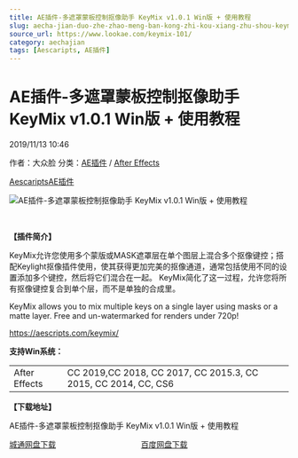 ```yaml
---
title: AE插件-多遮罩蒙板控制抠像助手 KeyMix v1.0.1 Win版 + 使用教程
slug: aecha-jian-duo-zhe-zhao-meng-ban-kong-zhi-kou-xiang-zhu-shou-keymix-v1-0-1-winban-shi-yong-jiao-cheng
source_url: https://www.lookae.com/keymix-101/
category: aechajian
tags: [Aescaripts, AE插件]
---
```

# AE插件-多遮罩蒙板控制抠像助手 KeyMix v1.0.1 Win版 + 使用教程

2019/11/13 10:46

作者：大众脸
分类：[AE插件](https://www.lookae.com/after-effects/aechajian/) / [After Effects](https://www.lookae.com/after-effects/)

[Aescaripts](https://www.lookae.com/tag/aescaripts/)[AE插件](https://www.lookae.com/tag/ae%e6%8f%92%e4%bb%b6/)

![AE插件-多遮罩蒙板控制抠像助手 KeyMix v1.0.1 Win版 + 使用教程](https://www.lookae.com/wp-content/uploads/2018/12/KeyMix.jpg "AE插件-多遮罩蒙板控制抠像助手 KeyMix v1.0.1 Win版 + 使用教程-LookAE.com")

﻿

**【插件简介】**

KeyMix允许您使用多个蒙版或MASK遮罩层在单个图层上混合多个抠像键控；搭配Keylight抠像插件使用，使其获得更加完美的抠像通道，通常包括使用不同的设置添加多个键控，然后将它们混合在一起。 KeyMix简化了这一过程，允许您将所有抠像键控复合到单个层，而不是单独的合成里。

KeyMix allows you to mix multiple keys on a single layer using masks or a matte layer. Free and un-watermarked for renders under 720p!

https://aescripts.com/keymix/

**支持Win系统：**

|  |  |
| --- | --- |
| After Effects | CC 2019,CC 2018, CC 2017, CC 2015.3, CC 2015, CC 2014, CC, CS6 |

**【下载地址】**

AE插件-多遮罩蒙板控制抠像助手 KeyMix v1.0.1 Win版 + 使用教程

[城通网盘下载](https://tc5.us/file/680462-407058268)                                       [百度网盘下载](https://pan.baidu.com/s/1Qy6vm_suwo96fwCxx45Xsw)
